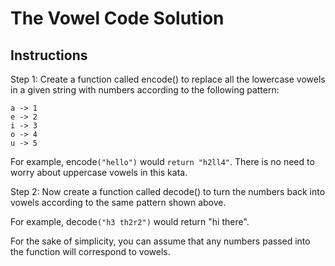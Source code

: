 # The Vowel Code Solution

## Instructions

Step 1: Create a function called encode() to replace all the lowercase vowels in a given string with numbers according to the following pattern:

```
a -> 1
e -> 2
i -> 3
o -> 4
u -> 5
```

For example, encode```("hello")``` would ```return "h2ll4"```. There is no need to worry about uppercase vowels in this kata.

Step 2: Now create a function called decode() to turn the numbers back into vowels according to the same pattern shown above.

For example, decode```("h3 th2r2")``` would return "hi there".

For the sake of simplicity, you can assume that any numbers passed into the function will correspond to vowels.
